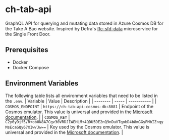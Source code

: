 # ch-tab-api
GraphQL API for querying and mutating data stored in Azure Cosmos DB for the Take A Bao website. Inspired by Defra's [ffc-sfd-data](https://github.com/defra/ffc-sfd-data) microservice for the Single Front Door.
## Prerequisites
- Docker
- Docker Compose
## Environment Variables
The following table lists all environment variables that need to be listed in the `.env`.
| Variable | Value | Description |
| -------- | ----- | ----------- |
| `COSMOS_ENDPOINT` | `https://ch-tab-api-cosmos-db:8081` | Endpoint of the Cosmos emulator. This value is universal and provided in the [Microsoft documentation](https://learn.microsoft.com/en-us/azure/cosmos-db/emulator#authentication). | 
| `COSMOS_KEY` | `C2y6yDjf5/R+ob0N8A7Cgv30VRDJIWEHLM+4QDU5DE2nQ9nDuVTqobD4b8mGGyPMbIZnqyMsEcaGQy67XIw/Jw==` | Key used by the Cosmos emulator. This value is universal and provided in the [Microsoft documentation](https://learn.microsoft.com/en-us/azure/cosmos-db/emulator#authentication). | 
